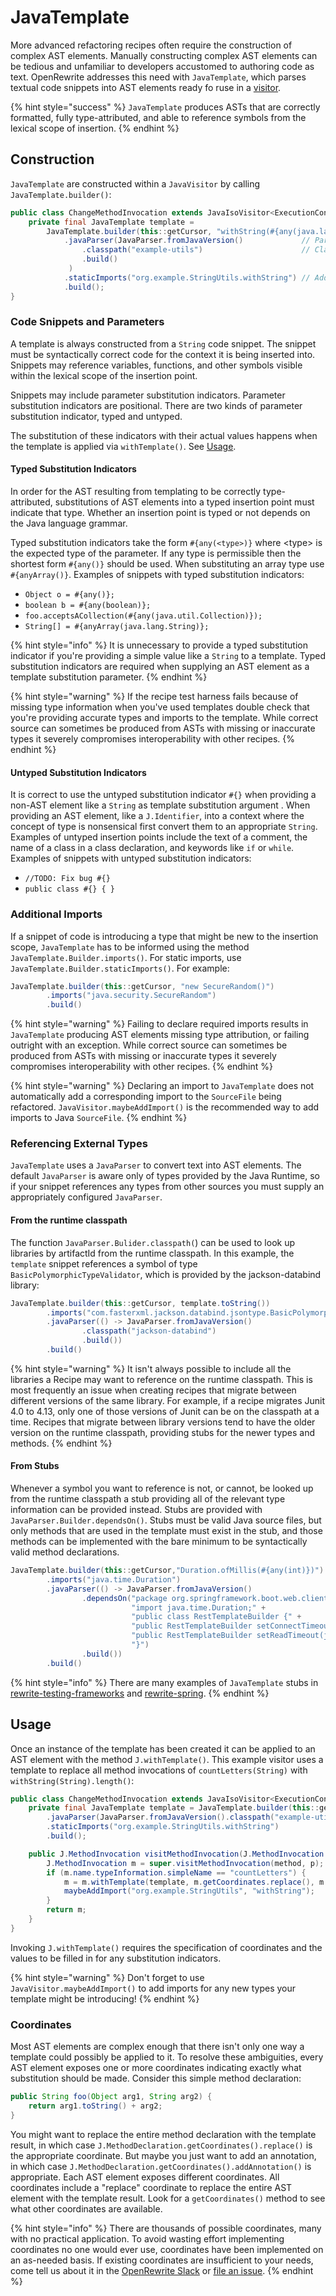 # JavaTemplate

More advanced refactoring recipes often require the construction of complex AST elements. Manually constructing complex AST elements can be tedious and unfamiliar to developers accustomed to authoring code as text. OpenRewrite addresses this need with `JavaTemplate`, which parses textual code snippets into AST elements ready fo ruse in a [visitor](visitors.md).

{% hint style="success" %}
`JavaTemplate` produces ASTs that are correctly formatted, fully type-attributed, and able to reference symbols from the lexical scope of insertion.
{% endhint %}

## Construction

`JavaTemplate` are constructed within a `JavaVisitor` by calling `JavaTemplate.builder()`:

```java
public class ChangeMethodInvocation extends JavaIsoVisitor<ExecutionContext> {
    private final JavaTemplate template =
        JavaTemplate.builder(this::getCursor, "withString(#{any(java.lang.String)}).length()") // Code Snippet
            .javaParser(JavaParser.fromJavaVersion()             // Parser 
                .classpath("example-utils")                      // Classpath lookup
                .build()
             )
            .staticImports("org.example.StringUtils.withString") // Additional import
            .build();
}
```

### Code Snippets and Parameters

A template is always constructed from a `String` code snippet. The snippet must be syntactically correct code for the context it is being inserted into. Snippets may reference variables, functions, and other symbols visible within the lexical scope of the insertion point.

Snippets may include parameter substitution indicators. Parameter substitution indicators are positional. There are two kinds of parameter substitution indicator, typed and untyped.&#x20;

The substitution of these indicators with their actual values happens when the template is applied via `withTemplate()`. See [Usage](javatemplate.md#usage).

#### Typed Substitution Indicators

In order for the AST resulting from templating to be correctly type-attributed, substitutions of AST elements into a typed insertion point must indicate that type. Whether an insertion point is typed or not depends on the Java language grammar.

Typed substitution indicators take the form `#{any(<type>)}` where \<type> is the expected type of the parameter. If any type is permissible then the shortest form `#{any()}` should be used. When substituting an array type use `#{anyArray()}`. Examples of snippets with typed substitution indicators:

* `Object o = #{any()};`
* `boolean b = #{any(boolean)};`
* `foo.acceptsACollection(#{any(java.util.Collection)});`
* `String[] = #{anyArray(java.lang.String)};`

{% hint style="info" %}
It is unnecessary to provide a typed substitution indicator if you're providing a simple value like a `String` to a template. Typed substitution indicators are required when supplying an AST element as a template substitution parameter.
{% endhint %}

{% hint style="warning" %}
If the recipe test harness fails because of missing type information when you've used templates double check that you're providing accurate types and imports to the template. While correct source can sometimes be produced from ASTs with missing or inaccurate types it severely compromises interoperability with other recipes.&#x20;
{% endhint %}

#### Untyped Substitution Indicators

It is correct to use the untyped substitution indicator `#{}` when providing a non-AST element like a `String` as template substitution argument . When providing an AST element, like a `J.Identifier`, into a context where the concept of type is nonsensical first convert them to an appropriate `String`. Examples of untyped insertion points include the text of a comment, the name of a class in a class declaration, and keywords like `if` or `while`. Examples of snippets with untyped substitution indicators:

* `//TODO: Fix bug #{}`
* `public class #{} { }`

### Additional Imports

If a snippet of code is introducing a type that might be new to the insertion scope, `JavaTemplate` has to be informed using the method `JavaTemplate.Builder.imports()`. For static imports, use `JavaTemplate.Builder.staticImports()`. For example:

```java
JavaTemplate.builder(this::getCursor, "new SecureRandom()")
        .imports("java.security.SecureRandom")
        .build()
```

{% hint style="warning" %}
Failing to declare required imports results in `JavaTemplate` producing AST elements missing type attribution, or failing outright with an exception. While correct source can sometimes be produced from ASTs with missing or inaccurate types it severely compromises interoperability with other recipes.&#x20;
{% endhint %}

{% hint style="warning" %}
Declaring an import to `JavaTemplate` does not automatically add a corresponding import to the `SourceFile` being refactored. `JavaVisitor.maybeAddImport()` is the recommended way to add imports to Java `SourceFile`.
{% endhint %}

### Referencing External Types

`JavaTemplate` uses a `JavaParser` to convert text into AST elements. The default `JavaParser` is aware only of types provided by the Java Runtime, so if your snippet references any types from other sources you must supply an appropriately configured `JavaParser`.

#### From the runtime classpath

The function `JavaParser.Bulider.classpath(`) can be used to look up libraries by artifactId from the runtime classpath. In this example, the `template` snippet references a symbol of type `BasicPolymorphicTypeValidator`, which is provided by the jackson-databind library:

```java
JavaTemplate.builder(this::getCursor, template.toString())
        .imports("com.fasterxml.jackson.databind.jsontype.BasicPolymorphicTypeValidator")
        .javaParser(() -> JavaParser.fromJavaVersion()
                .classpath("jackson-databind")
                .build())
        .build()
```

{% hint style="warning" %}
It isn't always possible to include all the libraries a Recipe may want to reference on the runtime classpath. This is most frequently an issue when creating recipes that migrate between different versions of the same library. For example, if a recipe migrates Junit 4.0 to 4.13, only one of those versions of Junit can be on the classpath at a time. Recipes that migrate between library versions tend to have the older version on the runtime classpath, providing stubs for the newer types and methods.
{% endhint %}

#### From Stubs

Whenever a symbol you want to reference is not, or cannot, be looked up from the runtime classpath a stub providing all of the relevant type information can be provided instead. Stubs are provided with `JavaParser.Builder.dependsOn()`. Stubs must be valid Java source files, but only methods that are used in the template must exist in the stub, and those methods can be implemented with the bare minimum to be syntactically valid method declarations.

```java
JavaTemplate.builder(this::getCursor,"Duration.ofMillis(#{any(int)})")
        .imports("java.time.Duration")
        .javaParser(() -> JavaParser.fromJavaVersion()
                .dependsOn("package org.springframework.boot.web.client;" +
                           "import java.time.Duration;" +
                           "public class RestTemplateBuilder {" +
                           "public RestTemplateBuilder setConnectTimeout(java.time.Duration) { return null; }" +
                           "public RestTemplateBuilder setReadTimeout(java.time.Duration) { return null; }" +
                           "}")
                .build())
        .build()
```

{% hint style="info" %}
There are many examples of `JavaTemplate` stubs in [rewrite-testing-frameworks](https://github.com/openrewrite/rewrite-testing-frameworks) and [rewrite-spring](https://github.com/openrewrite/rewrite-spring).
{% endhint %}

## Usage

Once an instance of the template has been created it can be applied to an AST element with the method `J.withTemplate()`. This example visitor uses a template to replace all method invocations of `countLetters(String)` with `withString(String).length()`:

```java
public class ChangeMethodInvocation extends JavaIsoVisitor<ExecutionContext> {
    private final JavaTemplate template = JavaTemplate.builder(this::getCursor, "withString(#{any(java.lang.String)}).length()")
        .javaParser(JavaParser.fromJavaVersion().classpath("example-utils").build())
        .staticImports("org.example.StringUtils.withString")
        .build();

    public J.MethodInvocation visitMethodInvocation(J.MethodInvocation method, ExecutionContext p) {
        J.MethodInvocation m = super.visitMethodInvocation(method, p);
        if (m.name.typeInformation.simpleName == "countLetters") {
            m = m.withTemplate(template, m.getCoordinates.replace(), m.arguments[0]); //Template Invocation 
            maybeAddImport("org.example.StringUtils", "withString");
        }
        return m;
    }       
}
```

Invoking `J.withTemplate()` requires the specification of coordinates and the values to be filled in for any substitution indicators.

{% hint style="warning" %}
Don't forget to use `JavaVisitor.maybeAddImport()` to add imports for any new types your template might be introducing!
{% endhint %}

### Coordinates

Most AST elements are complex enough that there isn't only one way a template could possibly be applied to it. To resolve these ambiguities, every AST element exposes one or more coordinates indicating exactly what substitution should be made. Consider this simple method declaration:

```java
public String foo(Object arg1, String arg2) {
    return arg1.toString() + arg2;
}
```

You might want to replace the entire method declaration with the template result, in which case `J.MethodDeclaration.getCoordinates().replace()` is the appropriate coordinate. But maybe you just want to add an annotation, in which case `J.MethodDeclaration.getCoordinates().addAnnotation()` is appropriate. Each AST element exposes different coordinates. All coordinates include a "replace" coordinate to replace the entire AST element with the template result. Look for a `getCoordinates()` method to see what other coordinates are available.

{% hint style="info" %}
There are thousands of possible coordinates, many with no practical application. To avoid wasting effort implementing coordinates no one would ever use, coordinates have been implemented on an as-needed basis. If existing coordinates are insufficient to your needs, come tell us about it in the [OpenRewrite Slack](https://join.slack.com/t/rewriteoss/shared\_invite/zt-nj42n3ea-b\~62rIHzb3Vo0E1APKCXEA) or [file an issue](https://github.com/openrewrite/rewrite/issues).
{% endhint %}
